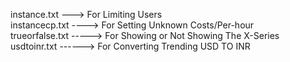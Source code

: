 instance.txt ---> For Limiting Users<br>
instancecp.txt ----> For Setting Unknown Costs/Per-hour<br>
trueorfalse.txt -----> For Showing or Not Showing The X-Series<br>
usdtoinr.txt ------> For Converting Trending USD TO INR<br>

